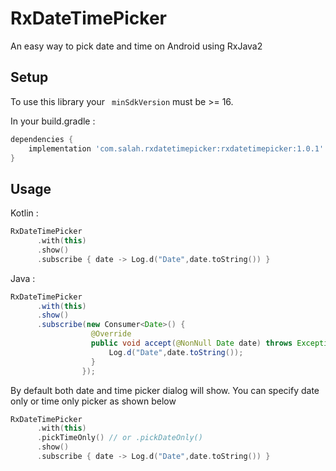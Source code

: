 # RxDateTimePicker
An easy way to pick date and time on Android using RxJava2


## Setup

To use this library your ` minSdkVersion` must be >= 16.

In your build.gradle :

```gradle
dependencies {
    implementation 'com.salah.rxdatetimepicker:rxdatetimepicker:1.0.1'
}
```


## Usage

Kotlin :
```kotlin
RxDateTimePicker
      .with(this)
      .show()
      .subscribe { date -> Log.d("Date",date.toString()) }
```

Java :
```java
RxDateTimePicker
      .with(this)
      .show()
      .subscribe(new Consumer<Date>() {
                  @Override
                  public void accept(@NonNull Date date) throws Exception {
                	  Log.d("Date",date.toString());
                  }
                });
```
By default both date and time picker dialog will show. You can specify date only or time only picker as shown below

```kotlin
RxDateTimePicker
      .with(this)
      .pickTimeOnly() // or .pickDateOnly()
      .show()
      .subscribe { date -> Log.d("Date",date.toString()) }
```
